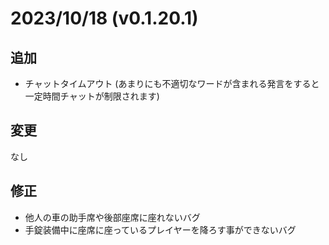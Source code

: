 # 2023/10/18 (v0.1.20.1)

## 追加
- チャットタイムアウト (あまりにも不適切なワードが含まれる発言をすると一定時間チャットが制限されます)

## 変更
なし

## 修正
- 他人の車の助手席や後部座席に座れないバグ
- 手錠装備中に座席に座っているプレイヤーを降ろす事ができないバグ
